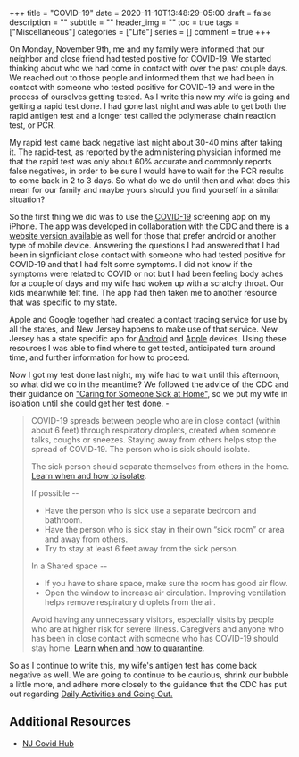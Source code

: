 +++
title = "COVID-19"
date =  2020-11-10T13:48:29-05:00
draft = false
description = ""
subtitle = ""
header_img = ""
toc = true
tags = ["Miscellaneous"]
categories = ["Life"]
series = []
comment = true
+++

On Monday, November 9th, me and my family were informed that our neighbor and
close friend had tested positive for COVID-19. We started thinking about who we
had come in contact with over the past couple days. We reached out to those
people and informed them that we had been in contact with someone who tested
positive for COVID-19 and were in the process of ourselves getting tested. As I
write this now my wife is going and getting a rapid test done. I had gone last
night and was able to get both the rapid antigen test and a longer test called the
polymerase chain reaction test, or PCR.

My rapid test came back negative last night about 30-40 mins after taking it.
The rapid-test, as reported by the administering physician informed me that the
rapid test was only about 60% accurate and commonly reports false negatives, in
order to be sure I would have to wait for the PCR results to come back in 2 to
3 days. So what do we do until then and what does this mean for our family and
maybe yours should you find yourself in a similar situation?

So the first thing we did was to use the
[COVID-19](https://www.cdc.gov/media/releases/2020/s0327-statement-covid-19-apple-app.html)
screening app on my iPhone.
The app was developed in collaboration with the CDC and there is a [website
version available](https://covid19.apple.com/screening) as well for those that
prefer android or another type of mobile device. Answering the questions I had
answered that I had been in signficiant close contact with someone who had
tested positive for COVID-19 and that I had felt some symptoms. I did not know
if the symptoms were related to COVID or not but I had been feeling body aches
for a couple of days and my wife had woken up with a scratchy throat. Our kids
meanwhile felt fine. The app had then taken me to another resource that was
specific to my state. 

Apple and Google together had created a contact tracing service for use by all
the states, and New Jersey happens to make use of that service. New Jersey has
a state specific app for
[Android](https://play.google.com/store/apps/details?id=com.nj.gov.covidalert)
and [Apple](https://apps.apple.com/us/app/covid-alert-nj/id1529622525) devices.
Using these resources I was able to find where to get tested, anticipated turn
around time, and further information for how to proceed. 

Now I got my test done last night, my wife had to wait until this afternoon, so
what did we do in the meantime? We followed the advice of the CDC and their
guidance on ["Caring for Someone Sick at
Home"](https://www.cdc.gov/coronavirus/2019-ncov/if-you-are-sick/care-for-someone.html),
so we put my wife in isolation until she could get her test done. - 

>
> COVID-19 spreads between people who are in close contact (within about 6
> feet) through respiratory droplets, created when someone talks, coughs or
> sneezes. Staying away from others helps stop the spread of COVID-19.
> The person who is sick should isolate.
>
> The sick person should separate themselves from others in the home. [Learn when and how to isolate](https://www.cdc.gov/coronavirus/2019-ncov/if-you-are-sick/isolation.html).
>
> If possible -- 
> * Have the person who is sick use a separate bedroom and bathroom.
> * Have the person who is sick stay in their own “sick room” or area and away from others. 
> * Try to stay at least 6 feet away from the sick person.
> 
> In a Shared space -- 
> * If you have to share space, make sure the room has good air flow.
> * Open the window to increase air circulation. Improving ventilation helps
>   remove respiratory droplets from the air.
>
> Avoid having any unnecessary visitors, especially visits by people who are at
> higher risk for severe illness.
> Caregivers and anyone who has been in close contact with someone who has
> COVID-19 should stay home. [Learn when and how to quarantine](https://www.cdc.gov/coronavirus/2019-ncov/if-you-are-sick/quarantine.html).

So as I continue to write this, my wife's antigen test has come back negative
as well. We are going to continue to be cautious, shrink our bubble a little
more, and adhere more closely to the guidance that the CDC has put out regarding
[Daily Activities and Going Out.
](https://www.cdc.gov/coronavirus/2019-ncov/daily-life-coping/going-out.html)

## Additional Resources
* [NJ Covid Hub](https://covid19.nj.gov)
